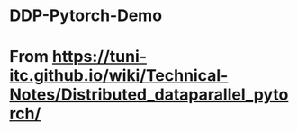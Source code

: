 # DDP-Pytorch-Demo

# From https://tuni-itc.github.io/wiki/Technical-Notes/Distributed_dataparallel_pytorch/
